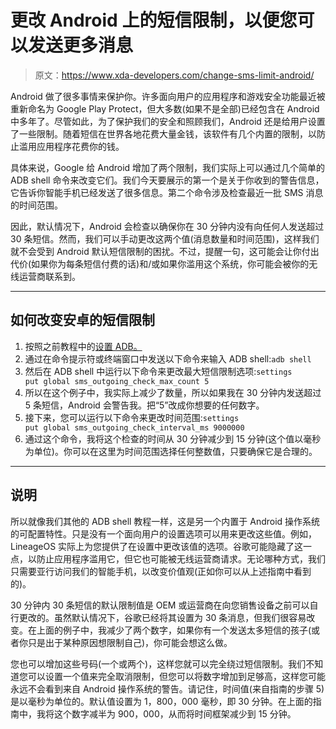 # 更改 Android 上的短信限制，以便您可以发送更多消息

> 原文：<https://www.xda-developers.com/change-sms-limit-android/>

Android 做了很多事情来保护你。许多面向用户的应用程序和游戏安全功能最近被重新命名为 Google Play Protect，但大多数(如果不是全部)已经包含在 Android 中多年了。尽管如此，为了保护我们的安全和照顾我们，Android 还是给用户设置了一些限制。随着短信在世界各地花费大量金钱，该软件有几个内置的限制，以防止滥用应用程序花费你的钱。

具体来说，Google 给 Android 增加了两个限制，我们实际上可以通过几个简单的 ADB shell 命令来改变它们。我们今天要展示的第一个是关于你收到的警告信息，它告诉你智能手机已经发送了很多信息。第二个命令涉及检查最近一批 SMS 消息的时间范围。

因此，默认情况下，Android 会检查以确保你在 30 分钟内没有向任何人发送超过 30 条短信。然而，我们可以手动更改这两个值(消息数量和时间范围)，这样我们就不会受到 Android 默认短信限制的困扰。不过，提醒一句，这可能会让你付出代价(如果你为每条短信付费的话)和/或如果你滥用这个系统，你可能会被你的无线运营商联系到。

* * *

## 如何改变安卓的短信限制

1.  按照之前教程中的[设置 ADB。](https://www.xda-developers.com/install-adb-windows-macos-linux/)
2.  通过在命令提示符或终端窗口中发送以下命令来输入 ADB shell:`adb shell`
3.  然后在 ADB shell 中运行以下命令来更改最大短信限制选项:`settings put global sms_outgoing_check_max_count 5`
4.  所以在这个例子中，我实际上减少了数量，所以如果我在 30 分钟内发送超过 5 条短信，Android 会警告我。把“5”改成你想要的任何数字。
5.  接下来，您可以运行以下命令来更改时间范围:`settings put global sms_outgoing_check_interval_ms 9000000`
6.  通过这个命令，我将这个检查的时间从 30 分钟减少到 15 分钟(这个值以毫秒为单位)。你可以在这里为时间范围选择任何整数值，只要确保它是合理的。

* * *

## 说明

所以就像我们其他的 ADB shell 教程一样，这是另一个内置于 Android 操作系统的可配置特性。只是没有一个面向用户的设置选项可以用来更改这些值。例如，LineageOS 实际上为您提供了在设置中更改该值的选项。谷歌可能隐藏了这一点，以防止应用程序滥用它，但它也可能被无线运营商请求。无论哪种方式，我们只需要亚行访问我们的智能手机，以改变价值观(正如你可以从上述指南中看到的)。

30 分钟内 30 条短信的默认限制值是 OEM 或运营商在向您销售设备之前可以自行更改的。虽然默认情况下，谷歌已经将其设置为 30 条消息，但我们很容易改变。在上面的例子中，我减少了两个数字，如果你有一个发送太多短信的孩子(或者你只是出于某种原因想限制自己)，你可能会想这么做。

您也可以增加这些号码(一个或两个)，这样您就可以完全绕过短信限制。我们不知道您可以设置一个值来完全取消限制，但您可以将数字增加到足够高，这样您可能永远不会看到来自 Android 操作系统的警告。请记住，时间值(来自指南的步骤 5)是以毫秒为单位的。默认值设置为 1，800，000 毫秒，即 30 分钟。在上面的指南中，我将这个数字减半为 900，000，从而将时间框架减少到 15 分钟。
